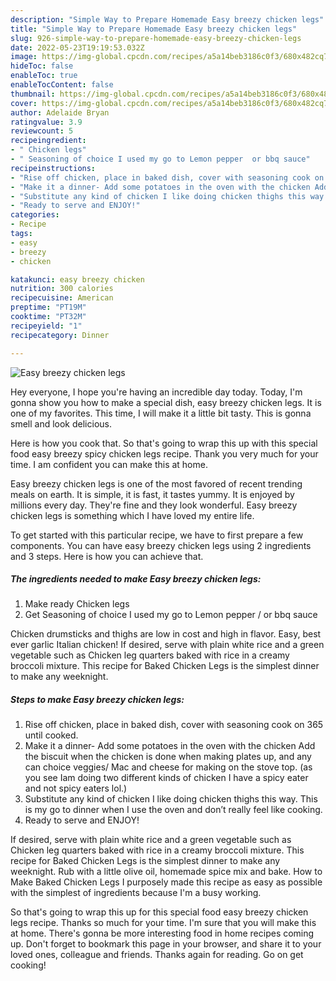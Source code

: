 ```yaml
---
description: "Simple Way to Prepare Homemade Easy breezy chicken legs"
title: "Simple Way to Prepare Homemade Easy breezy chicken legs"
slug: 926-simple-way-to-prepare-homemade-easy-breezy-chicken-legs
date: 2022-05-23T19:19:53.032Z
image: https://img-global.cpcdn.com/recipes/a5a14beb3186c0f3/680x482cq70/easy-breezy-chicken-legs-recipe-main-photo.jpg
hideToc: false
enableToc: true
enableTocContent: false
thumbnail: https://img-global.cpcdn.com/recipes/a5a14beb3186c0f3/680x482cq70/easy-breezy-chicken-legs-recipe-main-photo.jpg
cover: https://img-global.cpcdn.com/recipes/a5a14beb3186c0f3/680x482cq70/easy-breezy-chicken-legs-recipe-main-photo.jpg
author: Adelaide Bryan
ratingvalue: 3.9
reviewcount: 5
recipeingredient:
- " Chicken legs"
- " Seasoning of choice I used my go to Lemon pepper  or bbq sauce"
recipeinstructions:
- "Rise off chicken, place in baked dish, cover with seasoning cook on 365 until cooked."
- "Make it a dinner- Add some potatoes in the oven with the chicken Add the biscuit when the chicken is done when making plates up, and any can choice veggies/ Mac and cheese for making on the stove top. (as you see Iam doing two different kinds of chicken I have a spicy eater and not spicy eaters lol.)"
- "Substitute any kind of chicken I like doing chicken thighs this way. This is my go to dinner when I use the oven and don’t really feel like cooking."
- "Ready to serve and ENJOY!"
categories:
- Recipe
tags:
- easy
- breezy
- chicken

katakunci: easy breezy chicken 
nutrition: 300 calories
recipecuisine: American
preptime: "PT19M"
cooktime: "PT32M"
recipeyield: "1"
recipecategory: Dinner

---
```



![Easy breezy chicken legs](https://img-global.cpcdn.com/recipes/a5a14beb3186c0f3/680x482cq70/easy-breezy-chicken-legs-recipe-main-photo.jpg)

Hey everyone, I hope you're having an incredible day today. Today, I'm gonna show you how to make a special dish, easy breezy chicken legs. It is one of my favorites. This time, I will make it a little bit tasty. This is gonna smell and look delicious.

Here is how you cook that. So that&#39;s going to wrap this up with this special food easy breezy spicy chicken legs recipe. Thank you very much for your time. I am confident you can make this at home.

Easy breezy chicken legs is one of the most favored of recent trending meals on earth. It is simple, it is fast, it tastes yummy. It is enjoyed by millions every day. They're fine and they look wonderful. Easy breezy chicken legs is something which I have loved my entire life.


To get started with this particular recipe, we have to first prepare a few components. You can have easy breezy chicken legs using 2 ingredients and 3 steps. Here is how you can achieve that.

<!--inarticleads1-->

##### The ingredients needed to make Easy breezy chicken legs:

1. Make ready  Chicken legs
1. Get  Seasoning of choice I used my go to Lemon pepper / or bbq sauce


Chicken drumsticks and thighs are low in cost and high in flavor. Easy, best ever garlic Italian chicken! If desired, serve with plain white rice and a green vegetable such as Chicken leg quarters baked with rice in a creamy broccoli mixture. This recipe for Baked Chicken Legs is the simplest dinner to make any weeknight. 

<!--inarticleads2-->

##### Steps to make Easy breezy chicken legs:

1. Rise off chicken, place in baked dish, cover with seasoning cook on 365 until cooked.
1. Make it a dinner- Add some potatoes in the oven with the chicken Add the biscuit when the chicken is done when making plates up, and any can choice veggies/ Mac and cheese for making on the stove top. (as you see Iam doing two different kinds of chicken I have a spicy eater and not spicy eaters lol.)
1. Substitute any kind of chicken I like doing chicken thighs this way. This is my go to dinner when I use the oven and don’t really feel like cooking.
1. Ready to serve and ENJOY!

If desired, serve with plain white rice and a green vegetable such as Chicken leg quarters baked with rice in a creamy broccoli mixture. This recipe for Baked Chicken Legs is the simplest dinner to make any weeknight. Rub with a little olive oil, homemade spice mix and bake. How to Make Baked Chicken Legs I purposely made this recipe as easy as possible with the simplest of ingredients because I&#39;m a busy working. 

So that's going to wrap this up for this special food easy breezy chicken legs recipe. Thanks so much for your time. I'm sure that you will make this at home. There's gonna be more interesting food in home recipes coming up. Don't forget to bookmark this page in your browser, and share it to your loved ones, colleague and friends. Thanks again for reading. Go on get cooking!
